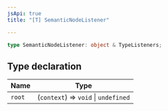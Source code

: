 ```yaml
---
jsApi: true
title: "[T] SemanticNodeListener"

---
```

```ts
type SemanticNodeListener: object & TypeListeners;
```

## Type declaration

| Name | Type |
| ------ | ------ |
| `root` | (`context`) => `void` \| `undefined` |
